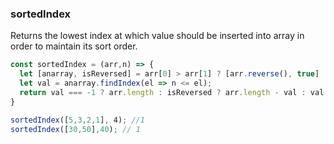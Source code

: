 ### sortedIndex

Returns the lowest index at which value should be inserted into array in order to maintain its sort order.

```js
const sortedIndex = (arr,n) => {
  let [anarray, isReversed] = arr[0] > arr[1] ? [arr.reverse(), true] : [arr, false]; 
  let val = anarray.findIndex(el => n <= el);
  return val === -1 ? arr.length : isReversed ? arr.length - val : val
}
```

```js
sortedIndex([5,3,2,1], 4); //1
sortedIndex([30,50],40); // 1
```
